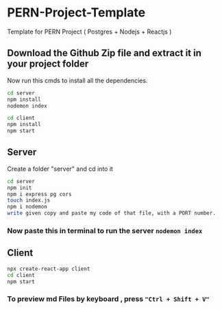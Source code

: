 # PERN-Project-Template
Template for PERN Project ( Postgres + Nodejs + Reactjs )

## Download the Github Zip file and extract it in your project folder
Now run this cmds to install all the dependencies.
```bash
cd server
npm install
nodemon index
```
```bash
cd client
npm install
npm start
```



## Server
Create a folder "server" and cd into it
```bash
cd server
npm init
npm i express pg cors
touch index.js
npm i nodemon
write given copy and paste my code of that file, with a PORT number.
```
### Now paste this in terminal to run the server `nodemon index`


## Client
```bash
npx create-react-app client
cd client
npm start
```





###  To preview md Files by keyboard , press `"Ctrl + Shift + V"`
